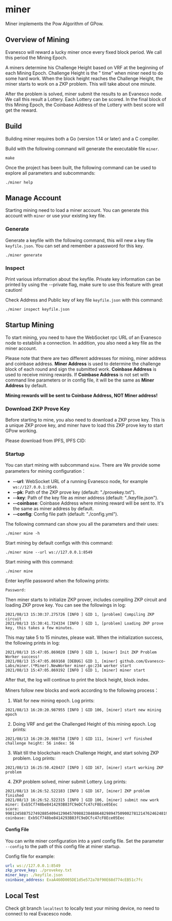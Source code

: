# miner

Miner implements the Pow Algorithm of GPow.

## Overview of Mining

Evanesco will reward a lucky miner once every fixed block period. We call this period the Mining Epoch.

A miners determine his Challenge Height based on VRF at the beginning of each Mining Epoch. Challenge Height is the "
time" when miner need to do some hard work. When the block height reaches the Challenge Height, the miner starts to work
on a ZKP problem. This will take about one minute.

After the problem is solved, miner submit the results to an Evanesco node. We call this result a Lottery. Each Lottery
can be scored. In the final block of this Mining Epoch, the Coinbase Address of the Lottery with best score will get the
reward.

## Build

Building miner requires both a Go (version 1.14 or later) and a C compiler.

Build with the following command will generate the executable file `miner`.

```shell
make
```

Once the project has been built, the following command can be used to explore all parameters and subcommands:

```shell
./miner help
```

## Manage Account

Starting mining need to load a miner account. You can generate this account with `miner` or use your existing key file.

### Generate

Generate a keyfile with the following command, this will new a key file `keyfile.json`. You can set and remember a
password for this key.

```shell
./miner generate
```

### Inspect

Print various information about the keyfile. Private key information can be printed by using the --private flag, make
sure to use this feature with great caution!

Check Address and Public key of key file `keyfile.json` with this command:

```shell
./miner inspect keyfile.json
```

## Startup Mining

To start mining, you need to have the WebSocket rpc URL of an Evanesco node to establish a connection. In addition, you
also need a key file as the miner account.

Please note that there are two different addresses for mining, miner address and coinbase address.
**Miner Address** is used to determine the challenge block of each round and sign the submitted work.
**Coinbase Address** is used to receive mining rewards. If **Coinbase Address** is not set with command line parameters
or in config file, it will be the same as **Miner Address** by default.

**Mining rewards will be sent to Coinbase Address, NOT Miner address!**

### Download ZKP Prove Key

Before starting to mine, you also need to download a ZKP prove key. This is a unique ZKP prove key, and miner have to
load this ZKP prove key to start GPow working.

Please download from IPFS, IPFS CID: 

### Startup

You can start mining with subcommand `mine`. There are We provide some parameters for mining configuration：

- **--url**:
  WebSocket URL of a running Evanesco node, for example `ws://127.0.0.1:8549`.
- **--pk**: Path of the ZKP prove key (default: "./provekey.txt").
- **--key**: Path of the key file as miner address (default: "./keyfile.json").
- **--coinbase**: Coinbase Address where mining reward will be sent to. It's the same as miner address by default.
- **--config**: Config file path (default: "./config.yml").

The following command can show you all the parameters and their uses:

```shell
./miner mine -h
```

Start mining by default configs with this command:

```shell
./miner mine --url ws://127.0.0.1:8549
```

Start mining with this command:

```shell
./miner mine
```

Enter keyfile password when the following prints:

```shell
Password: 
```

Then miner starts to initialize ZKP prover, includes compiling ZKP circuit and loading ZKP prove key. You can see the
followings in log:

```shell
2021/08/13 15:30:37.275726 [INFO ] GID 1, [problem] Compiling ZKP circuit
2021/08/13 15:30:41.724334 [INFO ] GID 1, [problem] Loading ZKP prove key, this takes a few minutes.
```

This may take 5 to 15 minutes, please wait. When the initialization success, the following prints in log:

```shell
2021/08/13 15:47:05.869020 [INFO ] GID 1, [miner] Init ZKP Problem Worker success!
2021/08/13 15:47:05.869168 [DEBUG] GID 1, [miner] github.com/Evanesco-Labs/miner.(*Miner).NewWorker miner.go:234 worker start
2021/08/13 15:47:05.869192 [INFO ] GID 1, [miner] miner start
```

After that, the log will continue to print the block height, block index.

Miners follow new blocks and work according to the following process：

1. Wait for new mining epoch. Log prints:

```shell
2021/08/13 16:20:20.987955 [INFO ] GID 106, [miner] start new mining epoch
```

2. Doing VRF and get the Challenged Height of this mining epoch. Log prints:

```shell
2021/08/13 16:20:20.988758 [INFO ] GID 111, [miner] vrf finished challenge height: 56 index: 56
```

3. Wait till the blockchain reach Challenge Height, and start solving ZKP problem. Log prints:

```shell
2021/08/13 16:25:50.428437 [INFO ] GID 167, [miner] start working ZKP problem
```

4. ZKP problem solved, miner submit Lottery. Log prints:

```shell
2021/08/13 16:26:52.522183 [INFO ] GID 167, [miner] ZKP problem finished
2021/08/13 16:26:52.522315 [INFO ] GID 106, [miner] submit new work 
miner: Exb5Cf748be8414293B83fC9eDCfc47cF8Ece05Eec 
score: 99012458875274928854094129045709882384886482989475090027812147624624819215500 
coinbase: Exb5Cf748be8414293B83fC9eDCfc47cF8Ece05Eec
```


#### Config File

You can write miner configuration into a yaml config file. Set the parameter `--config` to the path of this config file
at miner startup.

Config file for example:

```yaml
url: ws://127.0.0.1:8549
zkp_prove_key: ./provekey.txt
miner_key: ./keyfile.json
coinbase_address: ExaA460D005DE1d5e572a78f90E68d774cEB51c7fc
```

## Local Test

Check git branch `localtest` to locally test your mining device, no need to connect to real Evacesco node.
